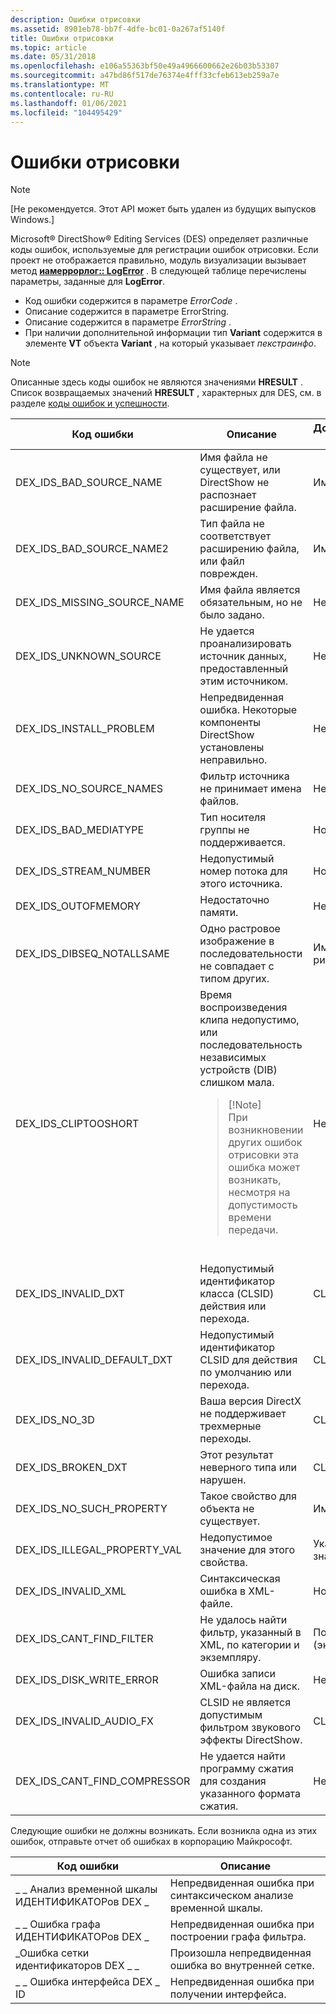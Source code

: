 ```yaml
---
description: Ошибки отрисовки
ms.assetid: 8901eb78-bb7f-4dfe-bc01-0a267af5140f
title: Ошибки отрисовки
ms.topic: article
ms.date: 05/31/2018
ms.openlocfilehash: e106a55363bf50e49a4966600662e26b03b53307
ms.sourcegitcommit: a47bd86f517de76374e4fff33cfeb613eb259a7e
ms.translationtype: MT
ms.contentlocale: ru-RU
ms.lasthandoff: 01/06/2021
ms.locfileid: "104495429"
---
```

# <a name="rendering-errors"></a>Ошибки отрисовки

> [!Note]  
> \[Не рекомендуется. Этот API может быть удален из будущих выпусков Windows.\]

 

Microsoft® DirectShow® Editing Services (DES) определяет различные коды ошибок, используемые для регистрации ошибок отрисовки. Если проект не отображается правильно, модуль визуализации вызывает метод [**иамеррорлог:: LogError**](iamerrorlog-logerror.md) . В следующей таблице перечислены параметры, заданные для **LogError**.

-   Код ошибки содержится в параметре *ErrorCode* .
-   Описание содержится в параметре ErrorString.
-   Описание содержится в параметре *ErrorString* .
-   При наличии дополнительной информации тип **Variant** содержится в элементе **VT** объекта **Variant** , на который указывает *пекстраинфо*.

> [!Note]  
> Описанные здесь коды ошибок не являются значениями **HRESULT** . Список возвращаемых значений **HRESULT** , характерных для DES, см. в разделе [коды ошибок и успешности](error-and-success-codes.md).

 



<table>
<colgroup>
<col style="width: 25%" />
<col style="width: 25%" />
<col style="width: 25%" />
<col style="width: 25%" />
</colgroup>
<thead>
<tr class="header">
<th>Код ошибки</th>
<th>Описание</th>
<th>Дополнительные сведения</th>
<th>Тип Variant </th>
</tr>
</thead>
<tbody>
<tr class="odd">
<td>DEX_IDS_BAD_SOURCE_NAME</td>
<td>Имя файла не существует, или DirectShow не распознает расширение файла.</td>
<td>Имя файла</td>
<td><strong>ОСВОБОЖДАЕМОЙ</strong></td>
</tr>
<tr class="even">
<td>DEX_IDS_BAD_SOURCE_NAME2</td>
<td>Тип файла не соответствует расширению файла, или файл поврежден.</td>
<td>Имя файла</td>
<td><strong>ОСВОБОЖДАЕМОЙ</strong></td>
</tr>
<tr class="odd">
<td>DEX_IDS_MISSING_SOURCE_NAME</td>
<td>Имя файла является обязательным, но не было задано.</td>
<td>Нет</td>
<td>Неприменимо</td>
</tr>
<tr class="even">
<td>DEX_IDS_UNKNOWN_SOURCE</td>
<td>Не удается проанализировать источник данных, предоставленный этим источником.</td>
<td>Нет</td>
<td>Неприменимо</td>
</tr>
<tr class="odd">
<td>DEX_IDS_INSTALL_PROBLEM</td>
<td>Непредвиденная ошибка. Некоторые компоненты DirectShow установлены неправильно.</td>
<td>Нет</td>
<td>Неприменимо</td>
</tr>
<tr class="even">
<td>DEX_IDS_NO_SOURCE_NAMES</td>
<td>Фильтр источника не принимает имена файлов.</td>
<td>Нет</td>
<td>Неприменимо</td>
</tr>
<tr class="odd">
<td>DEX_IDS_BAD_MEDIATYPE</td>
<td>Тип носителя группы не поддерживается.</td>
<td>Номер группы</td>
<td><strong>int</strong></td>
</tr>
<tr class="even">
<td>DEX_IDS_STREAM_NUMBER</td>
<td>Недопустимый номер потока для этого источника.</td>
<td>Номер потока</td>
<td><strong>int</strong></td>
</tr>
<tr class="odd">
<td>DEX_IDS_OUTOFMEMORY</td>
<td>Недостаточно памяти.</td>
<td>Нет</td>
<td>Неприменимо</td>
</tr>
<tr class="even">
<td>DEX_IDS_DIBSEQ_NOTALLSAME</td>
<td>Одно растровое изображение в последовательности не совпадает с типом других.</td>
<td>Имя точечного рисунка</td>
<td><strong>ОСВОБОЖДАЕМОЙ</strong></td>
</tr>
<tr class="odd">
<td>DEX_IDS_CLIPTOOSHORT</td>
<td>Время воспроизведения клипа недопустимо, или последовательность независимых устройств (DIB) слишком мала.
<blockquote>
[!Note]<br />
При возникновении других ошибок отрисовки эта ошибка может возникать, несмотря на допустимость времени передачи.
</blockquote>
<br/></td>
<td>Нет</td>
<td>Неприменимо</td>
</tr>
<tr class="even">
<td>DEX_IDS_INVALID_DXT</td>
<td>Недопустимый идентификатор класса (CLSID) действия или перехода.</td>
<td>CLSID</td>
<td><strong>ОСВОБОЖДАЕМОЙ</strong></td>
</tr>
<tr class="odd">
<td>DEX_IDS_INVALID_DEFAULT_DXT</td>
<td>Недопустимый идентификатор CLSID для действия по умолчанию или перехода.</td>
<td>CLSID</td>
<td><strong>ОСВОБОЖДАЕМОЙ</strong></td>
</tr>
<tr class="even">
<td>DEX_IDS_NO_3D</td>
<td>Ваша версия DirectX не поддерживает трехмерные переходы.</td>
<td>CLSID</td>
<td><strong>ОСВОБОЖДАЕМОЙ</strong></td>
</tr>
<tr class="odd">
<td>DEX_IDS_BROKEN_DXT</td>
<td>Этот результат неверного типа или нарушен.</td>
<td>CLSID</td>
<td><strong>ОСВОБОЖДАЕМОЙ</strong></td>
</tr>
<tr class="even">
<td>DEX_IDS_NO_SUCH_PROPERTY</td>
<td>Такое свойство для объекта не существует.</td>
<td>Имя свойства</td>
<td><strong>ОСВОБОЖДАЕМОЙ</strong></td>
</tr>
<tr class="odd">
<td>DEX_IDS_ILLEGAL_PROPERTY_VAL</td>
<td>Недопустимое значение для этого свойства.</td>
<td>Указанное значение</td>
<td><strong>ЗНАЧЕНИЕ</strong></td>
</tr>
<tr class="even">
<td>DEX_IDS_INVALID_XML</td>
<td>Синтаксическая ошибка в XML-файле.</td>
<td>Номер строки</td>
<td>VT_I4 (4-байтное целое число)</td>
</tr>
<tr class="odd">
<td>DEX_IDS_CANT_FIND_FILTER</td>
<td>Не удалось найти фильтр, указанный в XML, по категории и экземпляру.</td>
<td>Понятное имя (экземпляр)</td>
<td><strong>ОСВОБОЖДАЕМОЙ</strong></td>
</tr>
<tr class="even">
<td>DEX_IDS_DISK_WRITE_ERROR</td>
<td>Ошибка записи XML-файла на диск.</td>
<td>Нет</td>
<td>Неприменимо</td>
</tr>
<tr class="odd">
<td>DEX_IDS_INVALID_AUDIO_FX</td>
<td>CLSID не является допустимым фильтром звукового эффекты DirectShow.</td>
<td>CLSID</td>
<td><strong>ОСВОБОЖДАЕМОЙ</strong></td>
</tr>
<tr class="even">
<td>DEX_IDS_CANT_FIND_COMPRESSOR</td>
<td>Не удается найти программу сжатия для создания указанного формата сжатия.</td>
<td>Нет</td>
<td>Неприменимо</td>
</tr>
</tbody>
</table>



 

Следующие ошибки не должны возникать. Если возникла одна из этих ошибок, отправьте отчет об ошибках в корпорацию Майкрософт.



| Код ошибки                 | Описание                                 |
|----------------------------|---------------------------------------------|
| \_ \_ Анализ временной шкалы ИДЕНТИФИКАТОРов DEX \_  | Непредвиденная ошибка при синтаксическом анализе временной шкалы.      |
| \_ \_ Ошибка графа ИДЕНТИФИКАТОРов DEX \_     | Непредвиденная ошибка при построении графа фильтра. |
| \_Ошибка сетки идентификаторов DEX \_ \_      | Произошла непредвиденная ошибка во внутренней сетке.    |
| \_ \_ Ошибка интерфейса DEX \_ ID | Непредвиденная ошибка при получении интерфейса.      |



 

 

 




